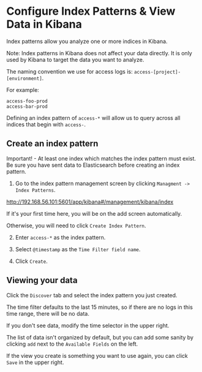 # Configure Index Patterns & View Data in Kibana

Index patterns allow you analyze one or more indices in Kibana.

Note: Index patterns in Kibana does not affect your data directly. It is only used by Kibana to target the data
you want to analyze.

The naming convention we use for access logs is: `access-[project]-[environment]`.

For example:
```
access-foo-prod
access-bar-prod
```

Defining an index pattern of `access-*` will allow us to query across all indices that begin with `access-`.

## Create an index pattern

Important! - At least one index which matches the index pattern must exist. Be sure you have sent data to
Elasticsearch before creating an index pattern.

1. Go to the index pattern management screen by clicking `Managment -> Index Patterns`.

http://192.168.56.101:5601/app/kibana#/management/kibana/index

If it's your first time here, you will be on the add screen automatically.

Otherwise, you will need to click `Create Index Pattern`.

2. Enter `access-*` as the index pattern.

3. Select `@timestamp` as the `Time Filter field name`.

4. Click `Create`.

## Viewing your data

Click the `Discover` tab and select the index pattern you just created.

The time filter defaults to the last 15 minutes, so if there are no logs in this time range, there will be no data.

If you don't see data, modify the time selector in the upper right.

The list of data isn't organized by default, but you can add some sanity by clicking `add` next to 
the `Available Fields` on the left.

If the view you create is something you want to use again, you can click `Save` in the upper right.
